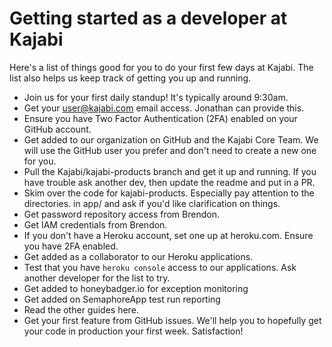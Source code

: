 # Getting started as a developer at Kajabi

Here's a list of things good for you to do your first few days at Kajabi.
The list also helps us keep track of getting you up and running.

* Join us for your first daily standup!  It's typically around 9:30am.
* Get your user@kajabi.com email access.  Jonathan can provide this.
* Ensure you have Two Factor Authentication (2FA) enabled on your GitHub account.
* Get added to our organization on GitHub and the Kajabi Core Team.  We will use the
  GitHub user you prefer and don't need to create a new one for you.
* Pull the Kajabi/kajabi-products branch and get it up and running.  If you have
  trouble ask another dev, then update the readme and put in a PR.
* Skim over the code for kajabi-products.  Especially pay attention to the directories.
  in app/ and ask if you'd like clarification on things.
* Get password repository access from Brendon.
* Get IAM credentials from Brendon.
* If you don't have a Heroku account, set one up at heroku.com. Ensure you have 2FA enabled.
* Get added as a collaborator to our Heroku applications.
* Test that you have `heroku console` access to our applications.  Ask another developer
  for the list to try.
* Get added to honeybadger.io for exception monitoring
* Get added on SemaphoreApp test run reporting
* Read the other guides here.
* Get your first feature from GitHub issues.  We'll help you to hopefully get your code
  in production your first week.  Satisfaction!
